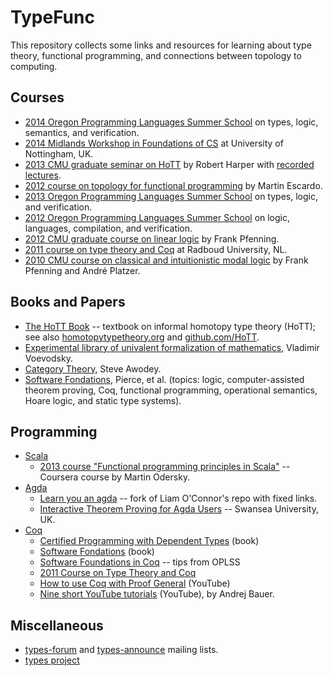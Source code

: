 TypeFunc
========
This repository collects some links and resources for learning about type theory, functional programming, and connections between topology to computing.

Courses
-------
+ [2014 Oregon Programming Languages Summer School][]  on types, logic, semantics, and verification.  
+ [2014 Midlands Workshop in Foundations of CS][]  at University of Nottingham, UK.
+ [2013 CMU graduate seminar on HoTT][]  by Robert Harper with [recorded lectures][].  
+ [2012 course on topology for functional programming][]  by Martin Escardo.  
+ [2013 Oregon Programming Languages Summer School][]  on types, logic, and verification.  
+ [2012 Oregon Programming Languages Summer School][]  on logic, languages, compilation, and verification.
+ [2012 CMU graduate course on linear logic][]  by Frank Pfenning.
+ [2011 course on type theory and Coq][]  at Radboud University, NL.
+ [2010 CMU course on classical and intuitionistic modal logic][]  by Frank Pfenning and André Platzer.

Books and Papers
----------------
+ [The HoTT Book][] -- textbook on informal homotopy type theory (HoTT);  
  see also [homotopytypetheory.org][] and [github.com/HoTT][].   
+ [Experimental library of univalent formalization of mathematics][], Vladimir Voevodsky.
+ [Category Theory][], Steve Awodey.  
+ [Software Fondations][], Pierce, et al. (topics: logic, computer-assisted
theorem proving, Coq, functional programming, operational semantics, Hoare
logic, and static type systems).

Programming
-----------
+ [Scala][]  
    - [2013 course "Functional programming principles in Scala"][] -- Coursera course by Martin Odersky.
+ [Agda][]  
    - [Learn you an agda](https://github.com/williamdemeo/learn-you-an-agda) -- fork of Liam O'Connor's repo with fixed links.  
    - [Interactive Theorem Proving for Agda Users][] -- Swansea University, UK.    
+ [Coq][]  
    - [Certified Programming with Dependent Types](http://adam.chlipala.net/cpdt/cpdt.pdf) (book)  
    - [Software Fondations][] (book)  
    - [Software Foundations in Coq][] -- tips from OPLSS  
    - [2011 Course on Type Theory and Coq][]  
    - [How to use Coq with Proof General](http://youtu.be/l6zqLJQCnzo) (YouTube)  
    - [Nine short YouTube tutorials](http://www.youtube.com/watch?v=COe0VTNF2EA&list=PLDD40A96C2ED54E99&feature=share) (YouTube), by Andrej Bauer.

Miscellaneous
-------------
+ [types-forum][] and [types-announce][] mailing lists.
+ [types project][]


[2014 Midlands Workshop in Foundations of CS]: http://www.cs.nott.ac.uk/~txa/mgs.2014/
[types-forum]: http://lists.seas.upenn.edu/mailman/listinfo/types-list
[types-announce]: http://lists.seas.upenn.edu/mailman/listinfo/types-announce
[Experimental library of univalent formalization of mathematics]: http://arxiv.org/abs/1401.0053
[Software Foundations in Coq]: http://web.cecs.pdx.edu/~apt/coq_hints.html
[Software Fondations]: http://www.cis.upenn.edu/~bcpierce/sf/
[2012 CMU graduate course on linear logic]: http://www.cs.cmu.edu/~fp/courses/15816-s12/
[2010 CMU course on classical and intuitionistic modal logic]: http://www.cs.cmu.edu/~fp/courses/15816-s10/index.html
[types project]: http://www.cse.chalmers.se/research/group/logic/Types/index.html
[Scala]: http://www.scala-lang.org/
[Agda]: http://wiki.portal.chalmers.se/agda/pmwiki.php?n=Main.HomePage
[Coq]: http://coq.inria.fr/
[The HoTT Book]: http://homotopytypetheory.org/book/
[2013 CMU graduate seminar on HoTT]: http://www.cs.cmu.edu/~rwh/courses/hott/
[recorded lectures]: http://scs.hosted.panopto.com/Panopto/Pages/Sessions/List.aspx#folderID="07756bb0-b872-4a4a-95b1-b77ad206dab3"
[2011 Course on Type Theory and Coq]: http://www.cs.ru.nl/~freek/courses/tt-2011/
[2014 Oregon Programming Languages Summer School]: http://www.cs.uoregon.edu/research/summerschool/summer14/index.html
[2013 Oregon Programming Languages Summer School]: http://www.cs.uoregon.edu/research/summerschool/summer13/
[2012 Oregon Programming Languages Summer School]: http://www.cs.uoregon.edu/research/summerschool/summer12/
[2011 Oregon Programming Languages Summer School]: http://www.cs.uoregon.edu/research/summerschool/summer11/
[2010 Oregon Programming Languages Summer School]: http://www.cs.uoregon.edu/research/summerschool/summer10/
[Short course on type theory and programming]: http://www.cse.chalmers.se/~bengt/course/typetheory-oneweek.html
[2013 course "Functional programming principles in Scala"]: https://www.coursera.org/course/progfun
[2012 course on topology for functional programming]: http://www.cs.bham.ac.uk/~mhe/.talks/EWSCS2012/
[2008 course "Introduction to Type Theory"]: http://www.cs.ru.nl/~herman/Uruguay2008SummerSchool.html
[Notes from CMU HoTT course]: https://github.com/favonia/hott-notes
[notes directory]: https://github.com/williamdemeo/TypeFunc/tree/master/notes
[the main repository]: https://github.com/favonia/hott-notes
[Interactive Theorem Proving for Agda Users]: http://www.cs.swan.ac.uk/~csetzer/lectures/intertheo/07/interactiveTheoremProvingForAgdaUsers.html
[github.com/HoTT]: https://github.com/HoTT/book
[homotopytypetheory.org]: http://homotopytypetheory.org/
[Category Theory]: http://carlossicoli.free.fr/A/Awodey_S.-Category_theory-Oxford_University_Press,_USA(2010).pdf
